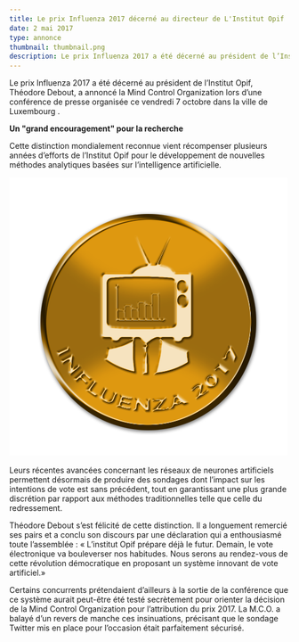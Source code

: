 ```yaml
---
title: Le prix Influenza 2017 décerné au directeur de L'Institut Opif
date: 2 mai 2017
type: annonce
thumbnail: thumbnail.png
description: Le prix Influenza 2017 a été décerné au président de l’Institut Opif, Théodore Debout, a annoncé la Mind Control Organization lors d’une conférence de presse organisée ce vendredi 7 octobre dans la ville de Luxembourg .
---
```


Le prix Influenza 2017 a été décerné au président de l’Institut Opif, Théodore Debout, a annoncé la Mind Control Organization lors d’une conférence de presse organisée ce vendredi 7 octobre dans la ville de Luxembourg .

**Un "grand encouragement" pour la recherche**

Cette distinction mondialement reconnue vient récompenser plusieurs années d’efforts de l’Institut Opif pour le développement de nouvelles méthodes analytiques basées sur l’intelligence artificielle.

[![Le prix Influenza 2017 a été décerné au président de l’Institut Opif](prix-influenza-2017.png)](prix-influenza-2017.png)

Leurs récentes avancées concernant les réseaux de neurones artificiels permettent désormais de produire des sondages dont l’impact sur les intentions de vote est sans précédent, tout en garantissant une plus grande discrétion par rapport aux méthodes traditionnelles telle que celle du redressement.

Théodore Debout s’est félicité de cette distinction. Il a longuement remercié ses pairs et a conclu son discours par une déclaration qui a enthousiasmé toute l’assemblée : « L’institut Opif prépare déjà le futur. Demain, le vote électronique va bouleverser nos habitudes. Nous serons au rendez-vous de cette révolution démocratique en proposant un système innovant de vote artificiel.»

Certains concurrents prétendaient d’ailleurs à la sortie de la conférence que ce système aurait peut-être été testé secrètement pour orienter la décision de la Mind Control Organization pour l’attribution du prix 2017. La M.C.O. a balayé d’un revers de manche ces insinuations, précisant que le sondage Twitter mis en place pour l’occasion était parfaitement sécurisé.
